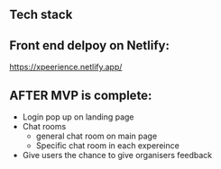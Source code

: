 ## Tech stack

## Front end delpoy on Netlify:
https://xpeerience.netlify.app/

## AFTER MVP is complete:
- Login pop up on landing page
- Chat rooms 
  - general chat room on main page
  - Specific chat room in each expereince
- Give users the chance to give organisers feedback